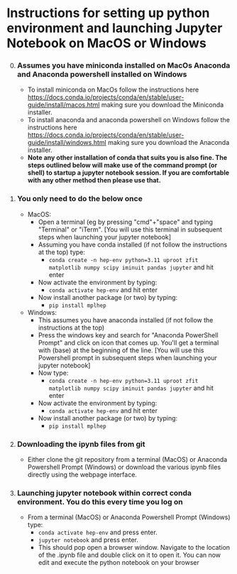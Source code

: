 # Instructions for setting up python environment and launching Jupyter Notebook on MacOS or Windows #

0. ###  Assumes you have miniconda installed on MacOs Anaconda and Anaconda powershell installed on Windows 
    - To install miniconda on MacOs follow the instructions here https://docs.conda.io/projects/conda/en/stable/user-guide/install/macos.html making sure you download the Miniconda installer. 
    - To install anaconda and anaconda powershell on Windows follow the instructions here https://docs.conda.io/projects/conda/en/stable/user-guide/install/windows.html making sure you download the Anaconda installer. 
    - **Note any other installation of conda that suits you is also fine. The steps outlined below will make use of the command prompt (or shell) to startup a jupyter notebook session. If you are comfortable with any other method then please use that.** 
    
1. ###  You only need to do the below once 
    - MacOS: 
        - Open a terminal (eg by pressing "cmd"+"space" and typing "Terminal" or "iTerm". [You will use this terminal in subsequent steps when launching your jupyter notebook]
        - Assuming you have conda installed (if not follow the instructions at the top) type: 
            - `conda create -n hep-env python=3.11 uproot zfit matplotlib numpy scipy iminuit pandas jupyter` and hit enter
        - Now activate the environment by typing: 
            - `conda activate hep-env` and hit enter
        - Now install another package (or two) by typing:
            - `pip install mplhep`
     - Windows:
         - This assumes you have anaconda installed (if not follow the instructions at the top)
         - Press the windows key and search for "Anaconda PowerShell Prompt" and click on icon that comes up. You'll get a terminal with (base) at the beginning of the line. [You will use this Powershell prompt in subsequent steps when launching your jupyter notebook]
         - Now type:
             - `conda create -n hep-env python=3.11 uproot zfit matplotlib numpy scipy iminuit pandas jupyter` and hit enter
        - Now activate the environment by typing: 
            - `conda activate hep-env` and hit enter
        - Now install another package (or two) by typing:
            - `pip install mplhep`
2. ### Downloading the ipynb files from git
    - Either clone the git repository from a terminal (MacOS) or Anaconda Powershell Prompt (Windows) or download the various ipynb files directly using the webpage interface.

3. ### Launching jupyter notebook within correct conda environment. You do this every time you log on
     - From a terminal (MacOS) or Anaconda Powershell Prompt (Windows) type:
         - `conda activate hep-env` and press enter.
         - `jupyter notebook` and press enter. 
         - This should pop open a browser window. Navigate to the location of the .ipynb file and double click on it to open it. You can now edit and execute the python notebook on your browser
    
